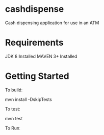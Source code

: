 # cashdispense
Cash dispensing application for use in an ATM 

# Requirements
JDK 8 Installed
MAVEN 3+ Installed

# Getting Started


To build:

mvn install -DskipTests


To test:

mvn test


To Run:



